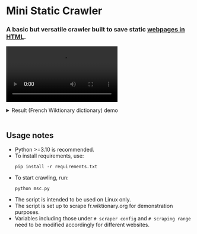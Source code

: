 Mini Static Crawler
===========================================
### A basic but versatile crawler built to save static [webpages in HTML](#123).

<video src="https://github.com/kysterics/mini-static-crawler/assets/63026996/a44079d6-fb18-4900-9bf0-7bae22bbc94d"></video>

<details>
  <summary name="123">Result (French Wiktionary dictionary) demo</summary>
  
  <video src="https://github.com/kysterics/mini-static-crawler/assets/63026996/0900768b-d629-48b8-a3de-3121beff2843"></video>
  > <picture>
  >   <source media="(prefers-color-scheme: light)" srcset="https://raw.githubusercontent.com/Mqxx/GitHub-Markdown/main/blockquotes/badge/light-theme/tip.svg">
  >   <img alt="Tip" src="https://raw.githubusercontent.com/Mqxx/GitHub-Markdown/main/blockquotes/badge/dark-theme/tip.svg">
  > </picture><br>
  >
  > Unmute for sound!

</details><br>

Usage notes
-----------------------------
* Python >=3.10 is recommended.
* To install requirements, use:
  ```properties
  pip install -r requirements.txt
* To start crawling, run:
  ```properties
  python msc.py
* The script is intended to be used on Linux only.
* The script is set up to scrape fr.wiktionary.org for demonstration purposes.
* Variables including those under `# scraper config` and `# scraping range` need to be modified accordingly for different websites.
